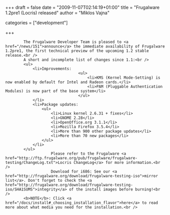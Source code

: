 
+++
draft = false
date = "2009-11-07T02:14:19+01:00"
title = "Frugalware 1.2pre1 (Locris) released"
author = "Miklos Vajna"

categories = ["development"]

+++

            The Frugalware Developer Team is pleased to <a href="/news/151">announce</a> the immediate availability of Frugalware 1.2pre1, the first technical preview of the upcoming 1.2 stable release.<br />
            A short and incomplete list of changes since 1.1:<br />
            <ul>
                <li>Improvements:
                                    <ul>
                                        <li>KMS (Kernel Mode-Setting) is now enabled by default for Intel and Radeon cards.</li>
                                        <li>PAM (Pluggable Authentication Modules) is now part of the base system</li>
                                    </ul>
                </li>
                <li>Package updates:
                    <ul>
                        <li>Linux kernel 2.6.31 + fixes</li>
                        <li>GNOME 2.28</li>
                        <li>OpenOffice.org 3.1.1</li>
                        <li>Mozilla Firefox 3.5.4</li>
                        <li>More than 900 other package updates</li>
                        <li>More than 70 new packages</li>
                    </ul>
                </li>
            </ul>
                        Please refer to the Frugalware <a href="http://ftp.frugalware.org/pub/frugalware/frugalware-testing/ChangeLog.txt">Locris ChangeLog</a> for more information.<br />
                        Download for i686: See our <a href="http://frugalware.org/download/frugalware-testing-iso">mirror list</a>. Don't forget to check the <a href="http://frugalware.org/download/frugalware-testing-iso/SHA1SUMS">integrity</a> of the install images before burning!<br />
            <b>NOTE</b>: Click <a href="/docs/install#_choosing_installation_flavor">here</a> to read more about what media you need for the installation.<br />
            
        